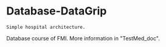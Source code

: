 # Database-DataGrip
    Simple hospital architecture.
Database course of FMI. 
More information in "TestMed_doc".
